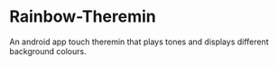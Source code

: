 Rainbow-Theremin
================

An android app touch theremin that plays tones and displays different background colours.

